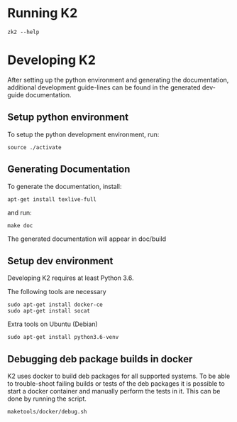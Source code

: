 
# Running K2

    zk2 --help

# Developing K2
After setting up the python environment and generating the documentation,
additional development guide-lines can be found in the generated dev-guide
documentation.

## Setup python environment
To setup the python development environment, run:

    source ./activate

## Generating Documentation
To generate the documentation, install:

    apt-get install texlive-full

and run:

    make doc

The generated documentation will appear in doc/build

## Setup dev environment

Developing K2 requires at least Python 3.6.

The following tools are necessary

    sudo apt-get install docker-ce
    sudo apt-get install socat

Extra tools on Ubuntu (Debian)

    sudo apt-get install python3.6-venv

## Debugging deb package builds in docker

K2 uses docker to build deb packages for all supported systems.
To be able to trouble-shoot failing builds or tests of the deb packages
it is possible to start a docker container and manually perform the tests in it.
This can be done by running the script.

    maketools/docker/debug.sh
